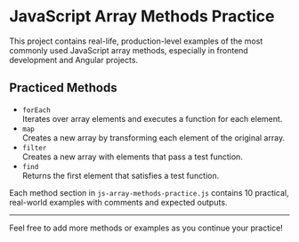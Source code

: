 # JavaScript Array Methods Practice

This project contains real-life, production-level examples of the most commonly used JavaScript array methods, especially in frontend development and Angular projects.

## Practiced Methods

- `forEach`  
  Iterates over array elements and executes a function for each element.
- `map`  
  Creates a new array by transforming each element of the original array.
- `filter`  
  Creates a new array with elements that pass a test function.
- `find`  
  Returns the first element that satisfies a test function.

Each method section in `js-array-methods-practice.js` contains 10 practical, real-world examples with comments and expected outputs.

---

Feel free to add more methods or examples as you continue your practice!

